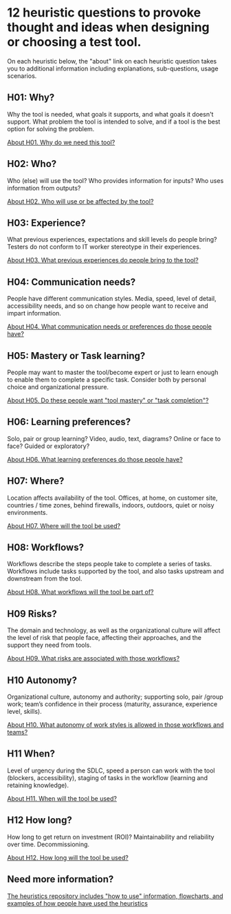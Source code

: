 # 12 heuristic questions to provoke thought and ideas when designing or choosing a test tool.  

On each heuristic below, the "about" link on each heuristic question takes you to additional information including explanations, sub-questions, usage scenarios. 

## H01: Why?	

Why the tool is needed, what goals it supports, and what goals it doesn't support. What problem the tool is intended to solve, and if a tool is the best option for solving the problem.

[About H01. Why do we need this tool?](H01-Why-do-we-need-this-tool.md)

## H02: Who? 

Who (else) will use the tool? Who provides information for inputs? Who uses information from outputs?	

[About H02. Who will use or be affected by the tool?](H02-Who-will-use-or-be-affected-by-this-tool.md)

## H03: Experience? 

What previous experiences, expectations and skill levels do people bring? Testers do not conform to IT worker stereotype in their experiences.	

[About H03. What previous experiences do people bring to the tool?](H03-What-previous-experiences-do-people-bring-to-the-tool.md)

## H04: Communication needs?	

People have different communication styles. Media, speed, level of detail, accessibility needs, and so on change how people want to receive and impart information.	

[About H04. What communication needs or preferences do those people have?](H04-What-communication-needs-or-preferences-do-those-people-have.md)

## H05: Mastery or Task learning? 	

People may want to master the tool/become expert or just to learn enough to enable them to complete a specific task. Consider both by personal choice and organizational pressure.	

[About H05. Do these people want "tool mastery" or "task completion"?](H05-personal-learning-goal-mastery-or-task-based.md)

## H06: Learning preferences?	

Solo, pair or group learning? Video, audio, text, diagrams? Online or face to face? Guided or exploratory?	

[About H06. What learning preferences do those people have?](H06-What-learning-preferences-do-those-people-have.md)

## H07: Where?

Location affects availability of the tool. Offices, at home, on customer site, countries / time zones, behind firewalls, indoors, outdoors, quiet or noisy environments.	

[About H07. Where will the tool be used?](H07-Where-will-the-tool-be-used.md)

## H08: Workflows?	

Workflows describe the steps people take to complete a series of tasks. Workflows include tasks supported by the tool, and also tasks upstream and downstream from the tool.	

[About H08. What workflows will the tool be part of?](H08-What-workflows-will-the-tool-be-part-of.md)

## H09 Risks?

The domain and technology, as well as the organizational culture will affect the level of risk that people face, affecting their approaches, and the support they need from tools. 	

[About H09. What risks are associated with those workflows?](H09-What-risks-are-associated-with-those-workflows.md)

## H10 Autonomy?	

Organizational culture, autonomy and authority; supporting solo, pair /group work; team’s confidence in their process (maturity, assurance, experience level, skills).	

[About H10. What autonomy of work styles is allowed in those workflows and teams?](H10-What-autonomy-of-work-styles.md)

## H11 When?

Level of urgency during the SDLC, speed a person can work with the tool (blockers, accessibility), staging of tasks in the workflow (learning and retaining knowledge). 	

[About H11. When will the tool be used?](H11-When-will-the-tool-be-used.md)

## H12 How long?

How long to get return on investment (ROI)? Maintainability and reliability over time. Decommissioning.	

[About H12. How long will the tool be used?](H12-How-long-will-the-tool-be-used.md)

## Need more information?

[The heuristics repository includes "how to use" information, flowcharts, and examples of how people have used the heuristics](https://github.com/hci-lab-um/heuristics-for-test-tool-design/blob/main/README.md)
